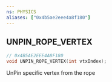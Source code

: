 ```yaml
---
ns: PHYSICS
aliases: ["0x4b5ae2eee4a8f180"]
---
```

## UNPIN_ROPE_VERTEX

```c
// 0x4B5AE2EEE4A8F180
void UNPIN_ROPE_VERTEX(int vtxIndex);
```

UnPin specific vertex from the rope

